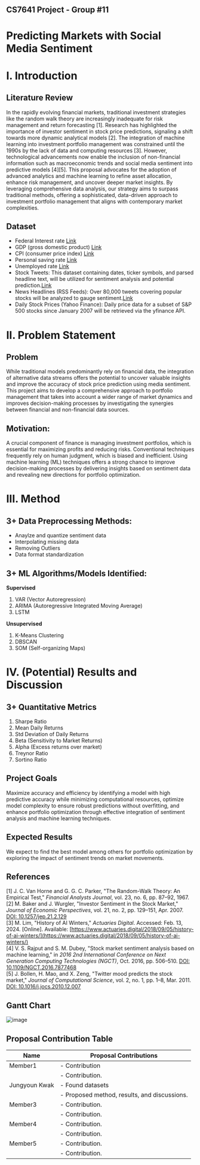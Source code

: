 ## CS7641 Project - Group #11
# Predicting Markets with Social Media Sentiment


# I. Introduction

## Literature Review

In the rapidly evolving financial markets, traditional investment strategies like the random walk theory are increasingly inadequate for risk management and return forecasting [1]. Research has highlighted the importance of investor sentiment in stock price predictions, signaling a shift towards more dynamic analytical models [2]. The integration of machine learning into investment portfolio management was constrained until the 1990s by the lack of data and computing resources [3]. However, technological advancements now enable the inclusion of non-financial information such as macroeconomic trends and social media sentiment into predictive models [4][5]. This proposal advocates for the adoption of advanced analytics and machine learning to refine asset allocation, enhance risk management, and uncover deeper market insights. By leveraging comprehensive data analysis, our strategy aims to surpass traditional methods, offering a sophisticated, data-driven approach to investment portfolio management that aligns with contemporary market complexities.

## Dataset
- Federal Interest rate [Link](https://fred.stlouisfed.org/series/DFF)
- GDP (gross domestic product) [Link](https://fred.stlouisfed.org/series/GDP)
- CPI (consumer price index) [Link](https://fred.stlouisfed.org/series/CPIAUCSL)
- Personal saving rate [Link](https://fred.stlouisfed.org/series/PSAVERT)
- Unemployed rate [Link](https://fred.stlouisfed.org/series/UNRATE)
- Stock Tweets: This dataset containing dates, ticker symbols, and parsed headline text, will be utilized for sentiment analysis and potential prediction.[Link](https://www.kaggle.com/datasets/equinxx/stock-tweets-for-sentiment-analysis-and-prediction)
- News Headlines (RSS Feeds): Over 80,000 tweets covering popular stocks will be analyzed to gauge sentiment.[Link](https://www.kaggle.com/datasets/shtrausslearning/news-trading/data)
- Daily Stock Prices (Yahoo Finance): Daily price data for a subset of S&P 500 stocks since January 2007 will be retrieved via the yfinance API.

# II. Problem Statement

## Problem

While traditional models predominantly rely on financial data, the integration of alternative data streams offers the potential to uncover valuable insights and improve the accuracy of stock price prediction using media sentiment. This project aims to develop a comprehensive approach to portfolio management that takes into account a wider range of market dynamics and improves decision-making processes by investigating the synergies between financial and non-financial data sources.


## Motivation:
A crucial component of finance is managing investment portfolios, which is essential for maximizing profits and reducing risks. Conventional techniques frequently rely on human judgment, which is biased and inefficient. Using machine learning (ML) techniques offers a strong chance to improve decision-making processes by delivering insights based on sentiment data and revealing new directions for portfolio optimization.

# III. Method

## 3+ Data Preprocessing Methods:
- Anaylze and quantize sentiment data
- Interpolating missing data 
- Removing Outliers
- Data format standardization

## 3+ ML Algorithms/Models Identified:
**Supervised**
1) VAR (Vector Autoregression)
2) ARIMA (Autoregressive Integrated Moving Average)
3) LSTM

**Unsupervised**
1) K-Means Clustering
2) DBSCAN
3) SOM (Self-organizing Maps)

# IV. (Potential) Results and Discussion
## 3+ Quantitative Metrics
1) Sharpe Ratio
2) Mean Daily Returns
3) Std Deviation of Daily Returns
4) Beta (Sensitivity to Market Returns)
5) Alpha (Excess returns over market)
6) Treynor Ratio
7) Sortino Ratio


## Project Goals
Maximize accuracy and efficiency by identifying a model with high predictive accuracy while minimizing computational resources, optimize model complexity to ensure robust predictions without overfitting, and enhance portfolio optimization through effective integration of sentiment analysis and machine learning techniques.

## Expected Results
We expect to find the best model among others for portfolio optimization by exploring the impact of sentiment trends on market movements.

## References

[1] J. C. Van Horne and G. G. C. Parker, "The Random-Walk Theory: An Empirical Test," *Financial Analysts Journal*, vol. 23, no. 6, pp. 87–92, 1967. <br>
[2] M. Baker and J. Wurgler, "Investor Sentiment in the Stock Market," *Journal of Economic Perspectives*, vol. 21, no. 2, pp. 129–151, Apr. 2007. [DOI: 10.1257/jep.21.2.129](https://doi.org/10.1257/jep.21.2.129) <br>
[3] M. Lim, "History of AI Winters," *Actuaries Digital*. Accessed: Feb. 13, 2024. [Online]. Available: [https://www.actuaries.digital/2018/09/05/history-of-ai-winters/](https://www.actuaries.digital/2018/09/05/history-of-ai-winters/)<br>
[4] V. S. Rajput and S. M. Dubey, "Stock market sentiment analysis based on machine learning," in *2016 2nd International Conference on Next Generation Computing Technologies (NGCT)*, Oct. 2016, pp. 506–510. [DOI: 10.1109/NGCT.2016.7877468](https://doi.org/10.1109/NGCT.2016.7877468)<br>
[5] J. Bollen, H. Mao, and X. Zeng, "Twitter mood predicts the stock market," *Journal of Computational Science*, vol. 2, no. 1, pp. 1–8, Mar. 2011. [DOI: 10.1016/j.jocs.2010.12.007](https://doi.org/10.1016/j.jocs.2010.12.007)


## Gantt Chart

![image](https://github.com/dwu359/ml-portfolio-optimization/assets/141580034/09687c0f-bba4-46c3-be7b-384f57292d0e)





## Proposal Contribution Table

| Name     | Proposal Contributions                                     |
|----------|-------------------------------------------------------------|
| Member1  | - Contribution         |
|          | - Contribution.       |
| Jungyoun Kwak  | - Found datasets        |
|          | - Proposed method, results, and discussions.         |
| Member3  | - Contribution.            |
|          | - Contribution.     |
| Member4  | - Contribution.|
|          | - Contribution.    |
| Member5  | - Contribution.|
|          | - Contribution.    |




